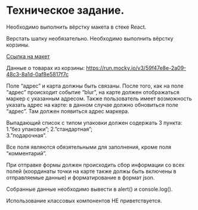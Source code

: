 
# Техническое задание.

Необходимо выполнить вёрстку макета в стеке React.

Верстать шапку необязательно. Необходимо выполнить вёрстку корзины.

[Ссылка на макет](https://www.figma.com/file/zbE6XYyoobN6cC1HmYOkoB/%D0%A2%D0%B5%D1%81%D1%82%D0%BE%D0%B2%D0%BE%D0%B5-%D0%B7%D0%B0%D0%B4%D0%B0%D0%BD%D0%B8%D0%B5-(5-%D1%83%D0%B3%D0%BB%D0%BE%D0%B2)?node-id=0%3A1)

Данные о товарах из корзины: https://run.mocky.io/v3/59f47e8e-2a09-48c3-8a1d-0af8e5817f7c

Поле “адрес” и карта должны быть связаны. После того, как на поле “адрес” происходит событие “blur”, на карте должен отображаться маркер с указанным адресом.
Также пользователь имеет возможность указать адрес на карте: в данном случае должно обновиться поле “адрес”. Там должен появиться адрес маркера.

Выпадающий список с типом упаковки должен содержать 3 пункта: 
1.”без упаковки”;
2.”стандартная”;  
3.”подарочная”.

Все поля являются обязятельными для заполнения, кроме поля “комментарий”.

При отправке формы должен происходить сбор информации со всех полей (координаты точки на карте также должы быть включены в отправляемые данные) и форматирование в формат json.

Собранные данные необходимо вывести в alert()  и console.log().

Использование классовых компонентов НЕ приветствуется.
